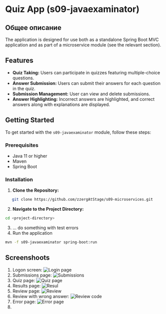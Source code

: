 # Quiz App (s09-javaexaminator)
 ## Общее описание
The application is designed for use both as a standalone Spring Boot MVC application and as part of a microservice module (see the relevant section).
## Features
- **Quiz Taking:** Users can participate in quizzes featuring multiple-choice questions.
- **Answer Submission:** Users can submit their answers for each question in the quiz.
- **Submission Management:** User can view and delete submissions.
- **Answer Highlighting:** Incorrect answers are highlighted, and correct answers along with explanations are displayed.

## Getting Started

To get started with the `s09-javaexaminator` module, follow these steps:

### Prerequisites
- Java 11 or higher
- Maven
- Spring Boot

### Installation

1. **Clone the Repository:**
```bash
   git clone https://github.com/zzergAtStage/s09-microservices.git
```

2. **Navigate to the Project Directory:**  
```bash
cd <project-directory>
```
3. ... do something with test errors
4. Run the application
```bash
mvn -f s09-javaexaminator spring-boot:run
```

## Screenshoots
1. Logon screen:
![Login page](./docs/images/logon.png)
2. Submissions page:
![Submissions](./docs/images/submissions.png)
3. Quiz page:
![Quiz page](./docs/images/quiz-question.png)
4. Results page:
![Resul](./docs/images/result.png)
6. Review page:
![Review](./docs/images/review-page.png)
6. Review with wrong answer:
![Review code](./docs/images/review-wrong-code.png)
7. Error page:
![Error page](./docs/images/error-page.png)
5. 